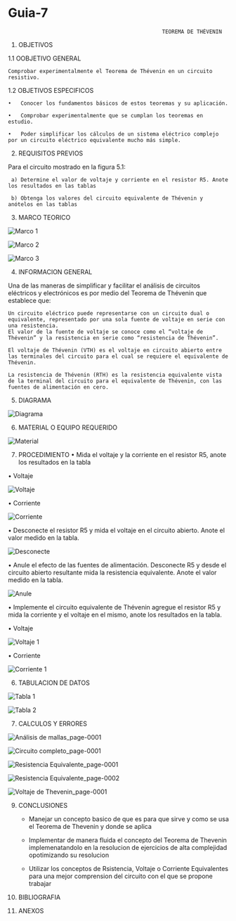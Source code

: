 # Guia-7
 
                                                     TEOREMA DE THÉVENIN
                                                                          
1. OBJETIVOS

  1.1 OOBJETIVO GENERAL 
  
    Comprobar experimentalmente el Teorema de Thévenin en un circuito resistivo.
  
  1.2 OBJETIVOS ESPECIFICOS
  
    •	Conocer los fundamentos básicos de estos teoremas y su aplicación.
  
    •	Comprobar experimentalmente que se cumplan los teoremas en estudio.
  
    •	Poder simplificar los cálculos de un sistema eléctrico complejo por un circuito eléctrico equivalente mucho más simple.
    
 
 2. REQUISITOS PREVIOS 
   
   Para el circuito mostrado en la figura 5.1:
   
     a) Determine el valor de voltaje y corriente en el resistor R5. Anote los resultados en las tablas
     
     b) Obtenga los valores del circuito equivalente de Thévenin y anótelos en las tablas 
     
 
 3. MARCO TEORICO

![Marco 1](https://user-images.githubusercontent.com/75337022/112066446-596fee00-8b34-11eb-847d-3f8e9ee2f961.png)

![Marco 2](https://user-images.githubusercontent.com/75337022/112066458-5f65cf00-8b34-11eb-9ee4-8b2c5b100fbb.png)

![Marco 3](https://user-images.githubusercontent.com/75337022/112066474-65f44680-8b34-11eb-8c79-e34a8470878b.png)


 4. INFORMACION GENERAL 
 
   Una de las maneras de simplificar y facilitar el análisis de circuitos eléctricos y electrónicos es por medio del Teorema de Thévenin que establece que:
   
    Un circuito eléctrico puede representarse con un circuito dual o equivalente, representado por una sola fuente de voltaje en serie con una resistencia. 
    El valor de la fuente de voltaje se conoce como el “voltaje de Thévenin” y la resistencia en serie como “resistencia de Thévenin”.
    
    El voltaje de Thévenin (VTH) es el voltaje en circuito abierto entre las terminales del circuito para el cual se requiere el equivalente de Thévenin.
    
    La resistencia de Thévenin (RTH) es la resistencia equivalente vista de la terminal del circuito para el equivalente de Thévenin, con las fuentes de alimentación en cero.

 5. DIAGRAMA

![Diagrama](https://user-images.githubusercontent.com/75337022/112066416-4c52ff00-8b34-11eb-91ff-3b9434fe5749.png)

 6. MATERIAL O EQUIPO REQUERIDO

![Material](https://user-images.githubusercontent.com/75337022/112067016-63deb780-8b35-11eb-9f05-393f28f73f95.png)

 7. PROCEDIMIENTO 
•	Mida el voltaje y la corriente en el resistor R5, anote los resultados en la tabla

•	Voltaje

![Voltaje](https://user-images.githubusercontent.com/75337022/112096213-d66a8a00-8b6b-11eb-8c2f-1b76a58dc9ce.png)

•	Corriente

![Corriente](https://user-images.githubusercontent.com/75337022/112096257-ebdfb400-8b6b-11eb-9dfc-d06c023ea698.png)

•	Desconecte el resistor R5 y mida el voltaje en el circuito abierto. Anote el valor medido en la tabla.

![Desconecte](https://user-images.githubusercontent.com/75337022/112067947-ed42b980-8b36-11eb-9af1-32c6367c91be.png)

•	Anule el efecto de las fuentes de alimentación. Desconecte R5 y desde el circuito abierto resultante mida la resistencia equivalente. Anote el valor medido en la tabla.

![Anule](https://user-images.githubusercontent.com/75337022/112067960-f469c780-8b36-11eb-8142-156d18ff0da6.png)

•	Implemente el circuito equivalente de Thévenin agregue el resistor R5 y mida la corriente y el voltaje en el mismo, anote los resultados en la tabla.

•	Voltaje

![Voltaje 1](https://user-images.githubusercontent.com/75337022/112096272-f5691c00-8b6b-11eb-9c2a-fb0a7d59bfaa.png)


•	Corriente

![Corriente 1](https://user-images.githubusercontent.com/75337022/112096286-fe59ed80-8b6b-11eb-8926-0b127f024fa0.png)


 6. TABULACION DE DATOS 

![Tabla 1](https://user-images.githubusercontent.com/75337022/112094613-a8844600-8b69-11eb-96b7-a23d34cc1b3f.png)

![Tabla 2](https://user-images.githubusercontent.com/75337022/112094621-af12bd80-8b69-11eb-8fa9-a2841b44697c.png)

 7. CALCULOS Y ERRORES

![Análisis de mallas_page-0001](https://user-images.githubusercontent.com/75337022/112094725-b89c2580-8b69-11eb-9761-f2521f7ebc01.jpg)

![Circuito completo_page-0001](https://user-images.githubusercontent.com/75337022/112094876-c05bca00-8b69-11eb-9e3d-2da7de6dab87.jpg)

![Resistencia Equivalente_page-0001](https://user-images.githubusercontent.com/75337022/112095041-c9e53200-8b69-11eb-9e14-e4b6378c3b96.jpg)

![Resistencia Equivalente_page-0002](https://user-images.githubusercontent.com/75337022/112095084-d9647b00-8b69-11eb-8dc9-a679bbd66a10.jpg)

![Voltaje de Thevenin_page-0001](https://user-images.githubusercontent.com/75337022/112095097-dff2f280-8b69-11eb-96a2-741fc9e2b8f3.jpg)

 9. CONCLUSIONES

    - Manejar un concepto basico de que es para que sirve y como se usa el Teorema de Thevenin y donde se aplica
    
    - Implementar de manera fluida el concepto del Teorema de Thevenin implemenatandolo en la resolucion de ejercicios de alta                 complejidad opotimizando su resolucion 
    
    - Utilizar los conceptos de Rsistencia, Voltaje o Corriente Equivalentes para una mejor comprension del circuito con el que se            propone trabajar
     
 10. BIBLIOGRAFIA  
 11. ANEXOS 
